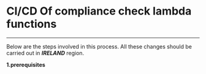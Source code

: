 # CI/CD Of compliance check lambda functions

---------------------------------------
Below are the steps involved in this process. All these changes should be carried out in **_IRELAND_** region.

**1.prerequisites**
